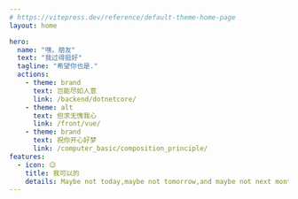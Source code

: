 ```yaml
---
# https://vitepress.dev/reference/default-theme-home-page
layout: home

hero:
  name: "嘿，朋友"
  text: "我过得挺好"
  tagline: "希望你也是."
  actions:
    - theme: brand
      text: 岂能尽如人意
      link: /backend/dotnetcore/
    - theme: alt
      text: 但求无愧我心
      link: /front/vue/
    - theme: brand
      text: 祝你开心好梦
      link: /computer_basic/composition_principle/
features:
  - icon: 😉
    title: 我可以的
    details: Maybe not today,maybe not tomorrow,and maybe not next month.But only thing is ture,i will be the champion.I promise.
---
```

